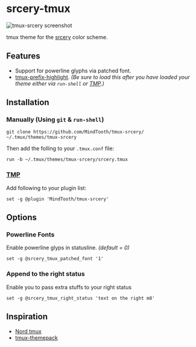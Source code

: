 # srcery-tmux

![tmux-srcery screenshot](assets/screenshot.png)

tmux theme for the [srcery](https://github.com/srcery-colors/) color scheme.


## Features
* Support for powerline glyphs via patched font.
* [tmux-prefix-highlight](https://github.com/tmux-plugins/tmux-prefix-highlight).  _(Be sure to load this after you have loaded your theme either via `run-shell` or [TMP](https://github.com/tmux-plugins/tpm).)_

## Installation
### Manually (Using `git` & `run-shell`)
```shell
git clone https://github.com/MindTooth/tmux-srcery/ ~/.tmux/themes/tmux-srcery
```
Then add the folling to your `.tmux.conf` file:
```tmux
run -b ~/.tmux/themes/tmux-srcery/srcery.tmux
```
### [TMP](https://github.com/tmux-plugins/tpm)
Add following to your plugin list:
```tmux
set -g @plugin 'MindTooth/tmux-srcery'
```

## Options

### Powerline Fonts
Enable powerline glyps in statusline. _(default = 0)_
```tmux
set -g @srcery_tmux_patched_font '1'
```

### Append to the right status
Enable you to pass extra stuffs to your right status
```tmux
set -g @srcery_tmux_right_status 'text on the right m8'
```

## Inspiration
* [Nord tmux](https://github.com/arcticicestudio/nord-tmux)
* [tmux-themepack](https://github.com/jimeh/tmux-themepack)
